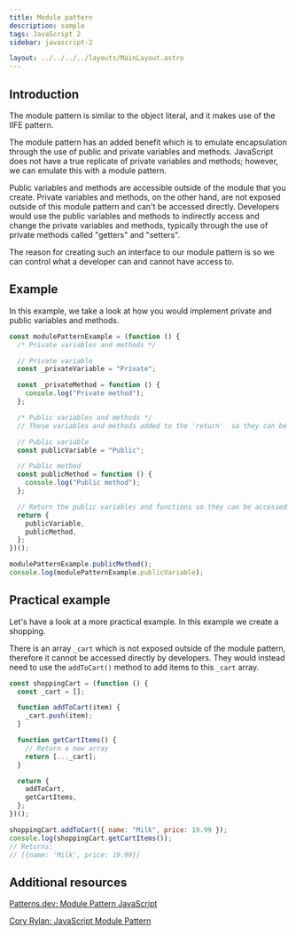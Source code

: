 ```yaml
---
title: Module pattern
description: sample
tags: JavaScript 2
sidebar: javascript-2

layout: ../../../../layouts/MainLayout.astro
---
```


## Introduction

The module pattern is similar to the object literal, and it makes use of the IIFE pattern.

The module pattern has an added benefit which is to emulate encapsulation through the use of public and private variables and methods. JavaScript does not have a true replicate of private variables and methods; however, we can emulate this with a module pattern.

Public variables and methods are accessible outside of the module that you create. Private variables and methods, on the other hand, are not exposed outside of this module pattern and can't be accessed directly. Developers would use the public variables and methods to indirectly access and change the private variables and methods, typically through the use of private methods called "getters" and "setters".

The reason for creating such an interface to our module pattern is so we can control what a developer can and cannot have access to.

## Example

In this example, we take a look at how you would implement private and public variables and methods.

```js
const modulePatternExample = (function () {
  /* Private variables and methods */

  // Private variable
  const _privateVariable = "Private";

  const _privateMethod = function () {
    console.log("Private method");
  };

  /* Public variables and methods */
  // These variables and methods added to the 'return'  so they can be accessed

  // Public variable
  const publicVariable = "Public";

  // Public method
  const publicMethod = function () {
    console.log("Public method");
  };

  // Return the public variables and functions so they can be accessed
  return {
    publicVariable,
    publicMethod,
  };
})();

modulePatternExample.publicMethod();
console.log(modulePatternExample.publicVariable);
```

## Practical example

Let's have a look at a more practical example. In this example we create a shopping.

There is an array `_cart` which is not exposed outside of the module pattern, therefore it cannot be accessed directly by developers. They would instead need to use the `addToCart()` method to add items to this `_cart` array.

```js
const shoppingCart = (function () {
  const _cart = [];

  function addToCart(item) {
    _cart.push(item);
  }

  function getCartItems() {
    // Return a new array
    return [..._cart];
  }

  return {
    addToCart,
    getCartItems,
  };
})();

shoppingCart.addToCart({ name: "Milk", price: 19.99 });
console.log(shoppingCart.getCartItems());
// Returns:
// [{name: 'Milk', price: 19.99}]
```

## Additional resources

[Patterns.dev: Module Pattern JavaScript](https://www.patterns.dev/posts/classic-design-patterns/#modulepatternjavascript)

[Cory Rylan: JavaScript Module Pattern ](https://coryrylan.com/blog/javascript-module-pattern-basics)
